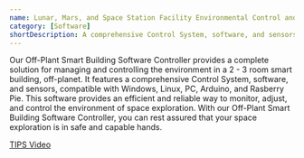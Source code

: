 ```yaml
---
name: Lunar, Mars, and Space Station Facility Environmental Control and Sensor Alarm System
category: [Software]
shortDescription: A comprehensive Control System, software, and sensors for managing and controlling the environment in a 2-3 room smart building, off-planet.
---
```


Our Off-Plant Smart Building Software Controller provides a complete solution for managing and controlling the environment in a 2 - 3 room smart building, off-planet. It features a comprehensive Control System, software, and sensors, compatible with Windows, Linux, PC, Arduino, and Rasberry Pie. This software provides an efficient and reliable way to monitor, adjust, and control the environment of space exploration. With our Off-Plant Smart Building Software Controller, you can rest assured that your space exploration is in safe and capable hands.

[TIPS Video](https://youtu.be/vyP5qpoJKVM)
